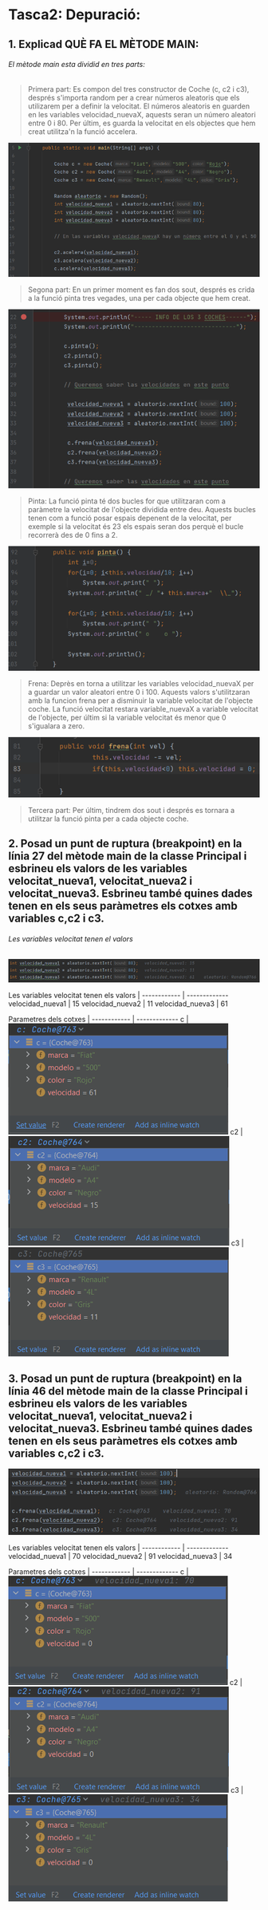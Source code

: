 # Tasca2: Depuració:
## 1. Explicad QUÈ FA EL MÈTODE MAIN:
###### El mètode main esta dividid en tres parts:

>Primera part: Es compon del tres constructor de Coche (c, c2 i c3), després s'importa random per a crear números aleatoris que els utilizarem per a definir la velocitat. El números aleatoris en guarden en les variables velocidad_nuevaX, aquests seran un número aleatori entre 0 i 80. Per últim, es guarda la velocitat en els objectes que hem creat utilitza'n la funció accelera.

![main1](Captures\main_1.png)

>Segona part: En un primer moment es fan dos sout, després es crida a la funció pinta tres vegades, una per cada objecte que hem creat.

![main2](Captures\main_2.png)

>Pinta: La funció pinta té dos bucles for que utilitzaran com a paràmetre la velocitat de l'objecte dividida entre deu. Aquests bucles tenen com a funció posar espais depenent de la velocitat, per exemple si la velocitat és 23 els espais seran dos perquè el bucle recorrerà des de 0 fins a 2.

![pinta](Captures\pinta.png)


>Frena: Deprès en torna a utilitzar les variables velocidad_nuevaX per a guardar un valor aleatori entre 0 i 100. Aquests valors s'utilitzaran amb la funcion frena per a disminuir la variable velocitat de l'objecte coche. La funció velocitat restara variable_nuevaX a variable velocitat de l'objecte, per últim si la variable velocitat és menor que 0 s'igualara a zero.

![Frena](Captures\frena.png)

>Tercera part: Per últim, tindrem dos sout i després es tornara a utilitzar la funció pinta per a cada objecte coche.


## 2. Posad un punt de ruptura (breakpoint) en la línia 27 del mètode main de la classe Principal i esbrineu els valors de les variables velocitat_nueva1, velocitat_nueva2 i velocitat_nueva3. Esbrineu també quines dades tenen en els seus paràmetres els cotxes amb variables c,c2 i c3.

###### Les variables velocitat tenen el valors

![](Captures\variables_velocitat.png)

Les variables velocitat tenen els valors |
------------ | -------------
velocidad_nueva1 | 15
velocidad_nueva2 | 11
velocidad_nueva3 | 61

Parametres dels cotxes |
------------ | -------------
c | ![](Captures\c.png)
c2 | ![](Captures\c2.png)
c3 | ![](Captures\c3.png)




## 3.  Posad un punt de ruptura (breakpoint) en la línia 46 del mètode main de la classe Principal i esbrineu els valors de les variables velocitat_nueva1, velocitat_nueva2 i velocitat_nueva3. Esbrineu també quines dades tenen en els seus paràmetres els cotxes amb variables c,c2 i c3.

![](Captures\variables_velocidad_2.png)

Les variables velocitat tenen els valors |
------------ | -------------
velocidad_nueva1 | 70
velocidad_nueva2 | 91
velocidad_nueva3 | 34

Parametres dels cotxes |
------------ | -------------
c | ![](Captures\c_1.png)
c2 | ![](Captures\c2_1.png)
c3 | ![](Captures\c3_1.png)